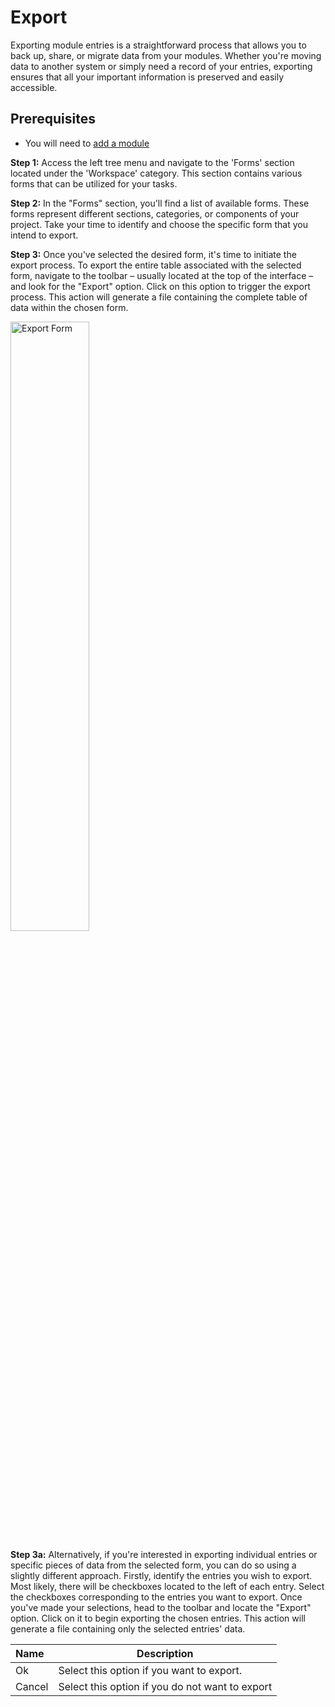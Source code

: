 # Export

Exporting module entries is a straightforward process that allows you to back up, share, or migrate data from your modules. Whether you're moving data to another system or simply need a record of your entries, exporting ensures that all your important information is preserved and easily accessible.

## Prerequisites 

-	You will need to <a href="/workspace/modules/add-module/">add a module</a>

**Step 1:** Access the left tree menu and navigate to the 'Forms' section located under the 'Workspace' category. This section contains various forms that can be utilized for your tasks.

**Step 2:** In the "Forms" section, you'll find a list of available forms. These forms represent different sections, categories, or components of your project. Take your time to identify and choose the specific form that you intend to export.

**Step 3:** Once you've selected the desired form, it's time to initiate the export process. To export the entire table associated with the selected form, navigate to the toolbar – usually located at the top of the interface – and look for the "Export" option. Click on this option to trigger the export process. This action will generate a file containing the complete table of data within the chosen form.

<img src="/static/images/forms-export.png" alt="Export Form" style="width: 50%; display: block"></a>

**Step 3a:** Alternatively, if you're interested in exporting individual entries or specific pieces of data from the selected form, you can do so using a slightly different approach. Firstly, identify the entries you wish to export. Most likely, there will be checkboxes located to the left of each entry. Select the checkboxes corresponding to the entries you want to export. Once you've made your selections, head to the toolbar and locate the "Export" option. Click on it to begin exporting the chosen entries. This action will generate a file containing only the selected entries' data.

**Name** | **Description** 
:--- | ---
Ok | Select this option if you want to export.
Cancel | Select this option if you do not want to export
